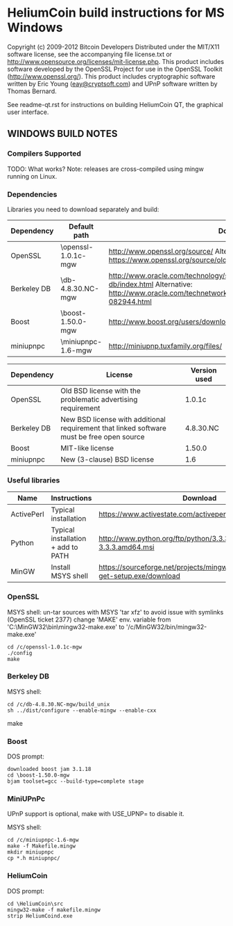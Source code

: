 # HeliumCoin build instructions for MS Windows

Copyright (c) 2009-2012 Bitcoin Developers
Distributed under the MIT/X11 software license, see the accompanying
file license.txt or http://www.opensource.org/licenses/mit-license.php.
This product includes software developed by the OpenSSL Project for use in
the OpenSSL Toolkit (http://www.openssl.org/).  This product includes
cryptographic software written by Eric Young (eay@cryptsoft.com) and UPnP
software written by Thomas Bernard.


See readme-qt.rst for instructions on building HeliumCoin QT, the
graphical user interface.

## WINDOWS BUILD NOTES


### Compilers Supported

TODO: What works?
Note: releases are cross-compiled using mingw running on Linux.


### Dependencies

Libraries you need to download separately and build:

Dependency|Default path|Download
----------|------------|--------
OpenSSL | \openssl-1.0.1c-mgw | http://www.openssl.org/source/ Alternative: https://www.openssl.org/source/old/1.0.1/
Berkeley DB | \db-4.8.30.NC-mgw | http://www.oracle.com/technology/software/products/berkeley-db/index.html Alternative: http://www.oracle.com/technetwork/database/berkeleydb/downloads/index-082944.html
Boost | \boost-1.50.0-mgw | http://www.boost.org/users/download/
miniupnpc | \miniupnpc-1.6-mgw | http://miniupnp.tuxfamily.org/files/

Dependency|License|Version used
----------|-------|------------
OpenSSL | Old BSD license with the problematic advertising requirement | 1.0.1c
Berkeley DB | New BSD license with additional requirement that linked software must be free open source | 4.8.30.NC
Boost | MIT-like license | 1.50.0
miniupnpc | New (3-clause) BSD license | 1.6

### Useful libraries

Name | Instructions | Download
-----|--------------|---------
ActivePerl | Typical installation | https://www.activestate.com/activeperl/downloads
Python | Typical installation + add to PATH | http://www.python.org/ftp/python/3.3.3/python-3.3.3.amd64.msi
MinGW | Install MSYS shell | https://sourceforge.net/projects/mingw/files/Installer/mingw-get-setup.exe/download

### OpenSSL

MSYS shell:
un-tar sources with MSYS 'tar xfz' to avoid issue with symlinks (OpenSSL ticket 2377)
change 'MAKE' env. variable from 'C:\MinGW32\bin\mingw32-make.exe' to '/c/MinGW32/bin/mingw32-make.exe'

```
cd /c/openssl-1.0.1c-mgw
./config
make
```

### Berkeley DB

MSYS shell:
```
cd /c/db-4.8.30.NC-mgw/build_unix
sh ../dist/configure --enable-mingw --enable-cxx
```
make

### Boost

DOS prompt:
```
downloaded boost jam 3.1.18
cd \boost-1.50.0-mgw
bjam toolset=gcc --build-type=complete stage
```

### MiniUPnPc

UPnP support is optional, make with USE_UPNP= to disable it.

MSYS shell:

```
cd /c/miniupnpc-1.6-mgw
make -f Makefile.mingw
mkdir miniupnpc
cp *.h miniupnpc/
```

### HeliumCoin

DOS prompt:

```
cd \HeliumCoin\src
mingw32-make -f makefile.mingw
strip HeliumCoind.exe
```